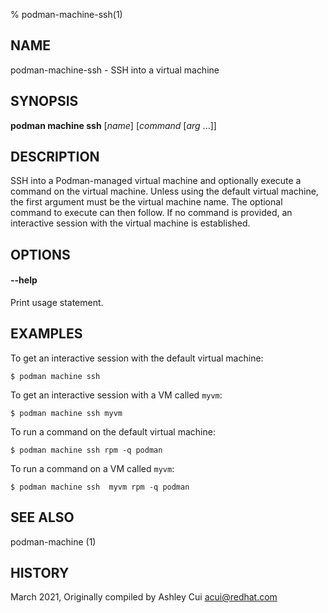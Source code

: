 % podman-machine-ssh(1)

## NAME
podman\-machine\-ssh - SSH into a virtual machine

## SYNOPSIS
**podman machine ssh** [*name*] [*command* [*arg* ...]]

## DESCRIPTION

SSH into a Podman-managed virtual machine and optionally execute a command
on the virtual machine.  Unless using the default virtual machine, the
first argument must be the virtual machine name. The optional command to
execute can then follow. If no command is provided, an interactive session
with the virtual machine is established.


## OPTIONS

#### **--help**

Print usage statement.

## EXAMPLES

To get an interactive session with the default virtual machine:

```
$ podman machine ssh
```

To get an interactive session with a VM called `myvm`:
```
$ podman machine ssh myvm
```

To run a command on the default virtual machine:
```
$ podman machine ssh rpm -q podman
```

To run a command on a VM called `myvm`:
```
$ podman machine ssh  myvm rpm -q podman
```

## SEE ALSO
podman-machine (1)

## HISTORY
March 2021, Originally compiled by Ashley Cui <acui@redhat.com>
